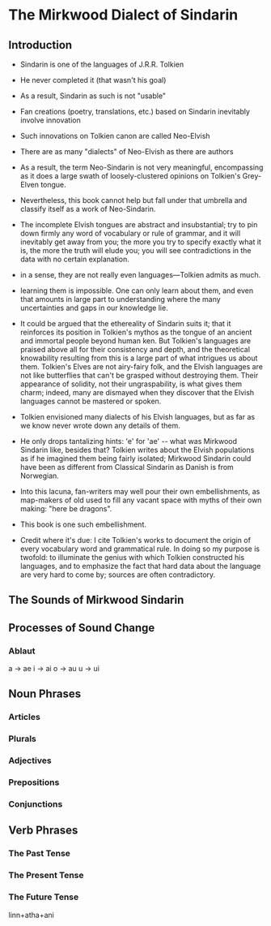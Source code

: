 # The Mirkwood Dialect of Sindarin

## Introduction

- Sindarin is one of the languages of J.R.R. Tolkien
- He never completed it (that wasn't his goal)
- As a result, Sindarin as such is not "usable"
- Fan creations (poetry, translations, etc.) based on Sindarin inevitably involve innovation
- Such innovations on Tolkien canon are called Neo-Elvish
- There are as many "dialects" of Neo-Elvish as there are authors
- As a result, the term Neo-Sindarin is not very meaningful, encompassing as it does a large swath of loosely-clustered opinions on Tolkien's Grey-Elven tongue.
- Nevertheless, this book cannot help but fall under that umbrella and classify itself as a work of Neo-Sindarin.

- The incomplete Elvish tongues are abstract and insubstantial; try to pin down firmly any word of vocabulary or rule of grammar, and it will inevitably get away from you; the more you try to specify exactly what it is, the more the truth will elude you; you will see contradictions in the data with no certain explanation.
- in a sense, they are not really even languages—Tolkien admits as much.
- learning them is impossible. One can only learn about them, and even that amounts in large part to understanding where the many uncertainties and gaps in our knowledge lie.

- It could be argued that the ethereality of Sindarin suits it; that it reinforces its position in Tolkien's mythos as the tongue of an ancient and immortal people beyond human ken. But Tolkien's languages are praised above all for their consistency and depth, and the theoretical knowability resulting from this is a large part of what intrigues us about them. Tolkien's Elves are not airy-fairy folk, and the Elvish languages are not like butterflies that can't be grasped without destroying them. Their appearance of solidity, not their ungraspability, is what gives them charm; indeed, many are dismayed when they discover that the Elvish languages cannot be mastered or spoken.

- Tolkien envisioned many dialects of his Elvish languages, but as far as we know never wrote down any details of them.
- He only drops tantalizing hints: 'e' for 'ae' -- what was Mirkwood Sindarin like, besides that? Tolkien writes about the Elvish populations as if he imagined them being fairly isolated; Mirkwood Sindarin could have been as different from Classical Sindarin as Danish is from Norwegian.
- Into this lacuna, fan-writers may well pour their own embellishments, as map-makers of old used to fill any vacant space with myths of their own making: "here be dragons".
- This book is one such embellishment.
- Credit where it's due: I cite Tolkien's works to document the origin of every vocabulary word and grammatical rule. In doing so my purpose is twofold: to illuminate the genius with which Tolkien constructed his languages, and to emphasize the fact that hard data about the language are very hard to come by; sources are often contradictory.

## The Sounds of Mirkwood Sindarin

## Processes of Sound Change

### Ablaut

a -> ae
i -> ai
o -> au
u -> ui

## Noun Phrases

### Articles

### Plurals

### Adjectives

### Prepositions

### Conjunctions

## Verb Phrases

### The Past Tense

### The Present Tense

### The Future Tense

linn+atha+ani
